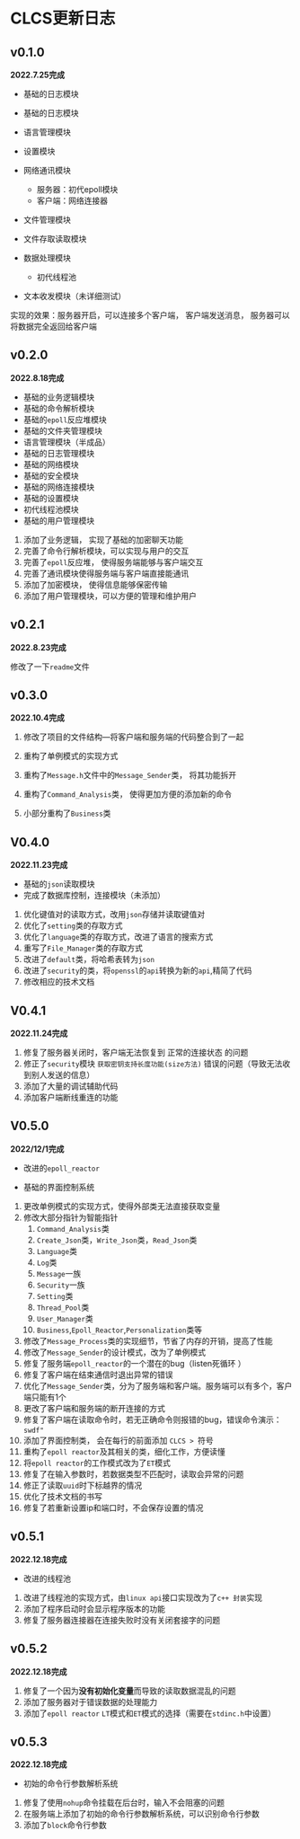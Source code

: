 # CLCS更新日志

##  v0.1.0

**2022.7.25完成**

* 基础的日志模块

* 基础的日志模块

* 语言管理模块
* 设置模块
* 网络通讯模块

  * 服务器：初代epoll模块
  * 客户端：网络连接器

* 文件管理模块
* 文件存取读取模块
* 数据处理模块
  * 初代线程池

* 文本收发模块（未详细测试）

实现的效果：服务器开启，可以连接多个客户端， 客户端发送消息， 服务器可以将数据完全返回给客户端

## v0.2.0

**2022.8.18完成**

* 基础的业务逻辑模块
* 基础的命令解析模块
* 基础的`epoll`反应堆模块
* 基础的文件夹管理模块
* 语言管理模块（半成品）
* 基础的日志管理模块
* 基础的网络模块
* 基础的安全模块
* 基础的网络连接模块
* 基础的设置模块
* 初代线程池模块
* 基础的用户管理模块



1. 添加了业务逻辑， 实现了基础的加密聊天功能
2. 完善了命令行解析模块，可以实现与用户的交互
3. 完善了`epoll`反应堆， 使得服务端能够与客户端交互
4. 完善了通讯模块使得服务端与客户端直接能通讯
5. 添加了加密模块， 使得信息能够保密传输
6. 添加了用户管理模块，可以方便的管理和维护用户

## v0.2.1

**2022.8.23完成**

修改了一下`readme`文件



## v0.3.0

**2022.10.4完成**

1. 修改了项目的文件结构—将客户端和服务端的代码整合到了一起

2. 重构了单例模式的实现方式

3. 重构了`Message.h`文件中的`Message_Sender`类， 将其功能拆开

4. 重构了`Command_Analysis`类， 使得更加方便的添加新的命令
5. 小部分重构了`Business`类

## V0.4.0

**2022.11.23完成**

* 基础的`json`读取模块
* 完成了数据库控制，连接模块（未添加）



1. 优化键值对的读取方式，改用`json`存储并读取键值对
2. 优化了`setting`类的存取方式
3. 优化了`language`类的存取方式，改进了语言的搜索方式
4. 重写了`File_Manager`类的存取方式
5. 改进了`default`类，将哈希表转为`json`
6. 改进了`security`的类，将`openssl`的`api`转换为新的`api`,精简了代码
7. 修改相应的技术文档



## V0.4.1

**2022.11.24完成**

1. 修复了服务器关闭时，客户端无法恢复到 正常的连接状态 的问题
2. 修正了`security`模块 `获取密钥支持长度功能(size方法)` 错误的问题（导致无法收到别人发送的信息）
3. 添加了大量的调试辅助代码
4. 添加客户端断线重连的功能



## V0.5.0

**2022/12/1完成**

* 改进的`epoll_reactor`

* 基础的界面控制系统

  

1. 更改单例模式的实现方式，使得外部类无法直接获取变量
2. 修改大部分指针为智能指针
   1. `Command_Analysis`类
   2. `Create_Json`类，`Write_Json`类，`Read_Json`类
   3. `Language`类
   4. `Log`类
   5. `Message`一族
   6. `Security`一族
   7. `Setting`类
   8. `Thread_Pool`类
   9. `User_Manager`类
   10. `Business`,`Epoll_Reactor`,`Personalization`类等
3. 修改了`Message_Process`类的实现细节，节省了内存的开销，提高了性能
4. 修改了`Message_Sender`的设计模式，改为了单例模式
5. 修复了服务端`epoll_reactor`的一个潜在的bug（listen死循环 ）
6. 修复了客户端在结束通信时退出异常的错误
7. 优化了`Message_Sender`类，分为了服务端和客户端。服务端可以有多个，客户端只能有1个
8. 更改了客户端和服务端的断开连接的方式
9. 修复了客户端在读取命令时，若无正确命令则报错的bug，错误命令演示：`swdf"`
10. 添加了界面控制类， 会在每行的前面添加 `CLCS > `符号
11. 重构了`epoll reactor`及其相关的类，细化工作，方便读懂
12. 将`epoll reactor`的工作模式改为了`ET`模式
13. 修复了在输入参数时，若数据类型不匹配时，读取会异常的问题
14. 修正了读取`uuid`时下标越界的情况
15. 优化了技术文档的书写
16. 修复了若重新设置ip和端口时，不会保存设置的情况

## v0.5.1

**2022.12.18完成**

* 改进的线程池



1. 改进了线程池的实现方式，由`linux api`接口实现改为了`c++ 封装`实现
2. 添加了程序启动时会显示程序版本的功能
3. 修复了服务器连接器在连接失败时没有关闭套接字的问题



## v0.5.2

**2022.12.18完成**

1. 修复了一个因为**没有初始化变量**而导致的读取数据混乱的问题
2. 添加了服务器对于错误数据的处理能力
3. 添加了`epoll reactor` `LT`模式和`ET`模式的选择（需要在`stdinc.h`中设置）

## v0.5.3

**2022.12.18完成**

* 初始的命令行参数解析系统



1. 修复了使用`nohup`命令挂载在后台时，输入不会阻塞的问题
1. 在服务端上添加了初始的命令行参数解析系统，可以识别命令行参数
1. 添加了`block`命令行参数
